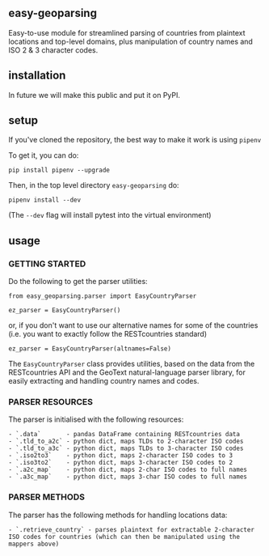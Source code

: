 easy-geoparsing
---

Easy-to-use module for streamlined parsing of countries from plaintext locations and top-level domains, plus manipulation of country names and ISO 2 & 3 character codes.

## installation

In future we will make this public and put it on PyPI.

## setup

If you've cloned the repository, the best way to make it work is using `pipenv`

To get it, you can do:

`pip install pipenv --upgrade`

Then, in the top level directory `easy-geoparsing` do:

`pipenv install --dev`

(The `--dev` flag will install pytest into the virtual environment)

## usage

### GETTING STARTED

Do the following to get the parser utilities:

```
from easy_geoparsing.parser import EasyCountryParser

ez_parser = EasyCountryParser()
```

or, if you don't want to use our alternative names for some of the countries (i.e. you want to exactly follow the RESTcountries standard)

`ez_parser = EasyCountryParser(altnames=False)`

The `EasyCountryParser` class provides utilities, based on the data from the RESTcountries API and the GeoText natural-language parser library, for easily extracting and handling country names and codes.

### PARSER RESOURCES

The parser is initialised with the following resources:

    - `.data`       - pandas DataFrame containing RESTcountries data
    - `.tld_to_a2c` - python dict, maps TLDs to 2-character ISO codes
    - `.tld_to_a3c` - python dict, maps TLDs to 3-character ISO codes
    - `.iso2to3`    - python dict, maps 2-character ISO codes to 3
    - `.iso3to2`    - python dict, maps 3-character ISO codes to 2
    - `.a2c_map`    - python dict, maps 2-char ISO codes to full names
    - `.a3c_map`    - python dict, maps 3-char ISO codes to full names

### PARSER METHODS

The parser has the following methods for handling locations data:

    - `.retrieve_country` - parses plaintext for extractable 2-character ISO codes for countries (which can then be manipulated using the mappers above)
